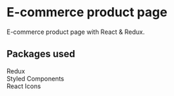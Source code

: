 # E-commerce product page

E-commerce product page with React & Redux.

## Packages used

Redux <br>
Styled Components<br>
React Icons
